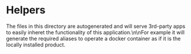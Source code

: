# Helpers

The files in this directory are autogenerated and will serve 3rd-party apps to easily inheret the functionality of this application.\n\nFor example it will generate the required aliases to operate a docker container as if it is the locally installed product.
